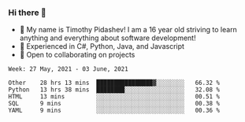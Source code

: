 ### Hi there 👋
- :adult: My name is Timothy Pidashev! I am a 16 year old striving to learn anything and everything about software development!
- :evergreen_tree: Experienced in C#, Python, Java, and Javascript
- 👯 Open to collaborating on projects

<!--START_SECTION:waka-->
```text
Week: 27 May, 2021 - 03 June, 2021

Other    28 hrs 13 mins  ████████████████▓░░░░░░░░   66.32 % 
Python   13 hrs 38 mins  ████████░░░░░░░░░░░░░░░░░   32.08 % 
HTML     13 mins         ░░░░░░░░░░░░░░░░░░░░░░░░░   00.51 % 
SQL      9 mins          ░░░░░░░░░░░░░░░░░░░░░░░░░   00.38 % 
YAML     9 mins          ░░░░░░░░░░░░░░░░░░░░░░░░░   00.36 % 
```
<!--END_SECTION:waka-->
